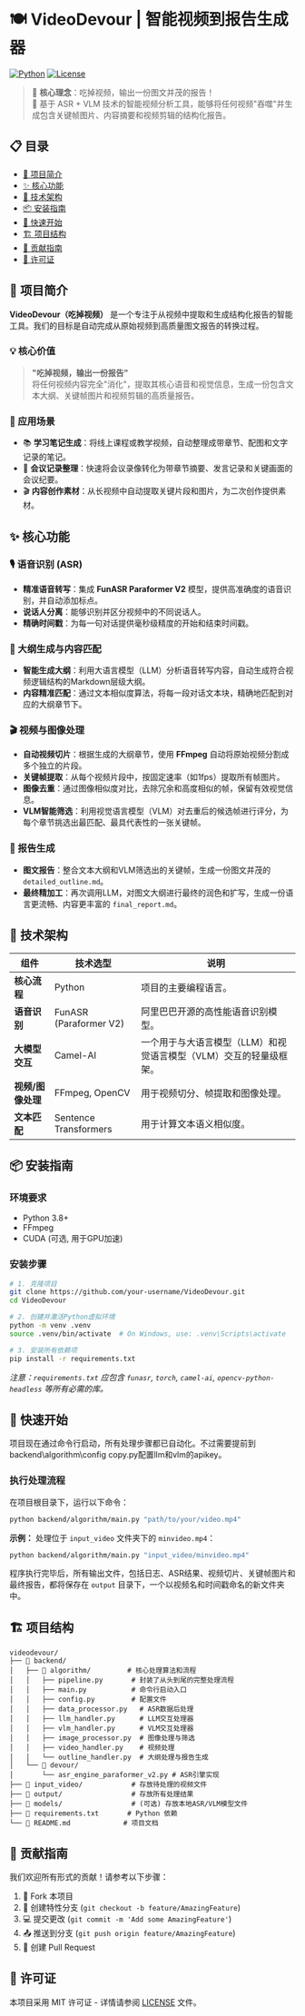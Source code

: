 # 🍽️ VideoDevour | 智能视频到报告生成器

[![Python](https://img.shields.io/badge/Python-3.8+-blue.svg)](https://www.python.org/downloads/)
[![License](https://img.shields.io/badge/License-MIT-yellow.svg)](LICENSE)

> 🎯 **核心理念**：吃掉视频，输出一份图文并茂的报告！  
> 🚀 基于 ASR + VLM 技术的智能视频分析工具，能够将任何视频"吞噬"并生成包含关键帧图片、内容摘要和视频剪辑的结构化报告。

## 📋 目录

- [🎯 项目简介](#-项目简介)
- [✨ 核心功能](#-核心功能)
- [🔧 技术架构](#-技术架构)
- [📦 安装指南](#-安装指南)
- [🚀 快速开始](#-快速开始)
- [🏗️ 项目结构](#️-项目结构)
- [🤝 贡献指南](#-贡献指南)
- [📄 许可证](#-许可证)

## 🎯 项目简介

**VideoDevour（吃掉视频）** 是一个专注于从视频中提取和生成结构化报告的智能工具。我们的目标是自动完成从原始视频到高质量图文报告的转换过程。

### 💡 核心价值
> **"吃掉视频，输出一份报告"**  
> 将任何视频内容完全"消化"，提取其核心语音和视觉信息，生成一份包含文本大纲、关键帧图片和视频剪辑的高质量报告。

### 🎯 应用场景
- 📚 **学习笔记生成**：将线上课程或教学视频，自动整理成带章节、配图和文字记录的笔记。
- 📝 **会议记录整理**：快速将会议录像转化为带章节摘要、发言记录和关键画面的会议纪要。
- 🎬 **内容创作素材**：从长视频中自动提取关键片段和图片，为二次创作提供素材。

## ✨ 核心功能

### 🎙️ 语音识别 (ASR)
- **精准语音转写**：集成 **FunASR Paraformer V2** 模型，提供高准确度的语音识别，并自动添加标点。
- **说话人分离**：能够识别并区分视频中的不同说话人。
- **精确时间戳**：为每一句对话提供毫秒级精度的开始和结束时间戳。

### 📝 大纲生成与内容匹配
- **智能生成大纲**：利用大语言模型（LLM）分析语音转写内容，自动生成符合视频逻辑结构的Markdown层级大纲。
- **内容精准匹配**：通过文本相似度算法，将每一段对话文本块，精确地匹配到对应的大纲章节下。

### 🎬 视频与图像处理
- **自动视频切片**：根据生成的大纲章节，使用 **FFmpeg** 自动将原始视频分割成多个独立的片段。
- **关键帧提取**：从每个视频片段中，按固定速率（如1fps）提取所有帧图片。
- **图像去重**：通过图像相似度对比，去除冗余和高度相似的帧，保留有效视觉信息。
- **VLM智能筛选**：利用视觉语言模型（VLM）对去重后的候选帧进行评分，为每个章节挑选出最匹配、最具代表性的一张关键帧。

### 📜 报告生成
- **图文报告**：整合文本大纲和VLM筛选出的关键帧，生成一份图文并茂的 `detailed_outline.md`。
- **最终精加工**：再次调用LLM，对图文大纲进行最终的润色和扩写，生成一份语言更流畅、内容更丰富的 `final_report.md`。

## 🔧 技术架构

| 组件 | 技术选型 | 说明 |
|------|----------|------|
| **核心流程** | Python | 项目的主要编程语言。 |
| **语音识别** | FunASR (Paraformer V2) | 阿里巴巴开源的高性能语音识别模型。 |
| **大模型交互** | Camel-AI | 一个用于与大语言模型（LLM）和视觉语言模型（VLM）交互的轻量级框架。 |
| **视频/图像处理** | FFmpeg, OpenCV | 用于视频切分、帧提取和图像处理。 |
| **文本匹配**| Sentence Transformers | 用于计算文本语义相似度。 |

## 📦 安装指南

### 环境要求
- Python 3.8+
- FFmpeg
- CUDA (可选, 用于GPU加速)

### 安装步骤

```bash
# 1. 克隆项目
git clone https://github.com/your-username/VideoDevour.git
cd VideoDevour

# 2. 创建并激活Python虚拟环境
python -m venv .venv
source .venv/bin/activate  # On Windows, use: .venv\Scripts\activate

# 3. 安装所有依赖项
pip install -r requirements.txt
```
*注意：`requirements.txt` 应包含 `funasr`, `torch`, `camel-ai`, `opencv-python-headless` 等所有必需的库。*

## 🚀 快速开始

项目现在通过命令行启动，所有处理步骤都已自动化。不过需要提前到backend\algorithm\config copy.py配置llm和vlm的apikey。

### 执行处理流程

在项目根目录下，运行以下命令：

```bash
python backend/algorithm/main.py "path/to/your/video.mp4"
```

**示例：**
处理位于 `input_video` 文件夹下的 `minvideo.mp4`：
```bash
python backend/algorithm/main.py "input_video/minvideo.mp4"
```

程序执行完毕后，所有输出文件，包括日志、ASR结果、视频切片、关键帧图片和最终报告，都将保存在 `output` 目录下，一个以视频名和时间戳命名的新文件夹中。

## 🏗️ 项目结构

```
videodevour/
├── 📁 backend/
│   ├── 📁 algorithm/         # 核心处理算法和流程
│   │   ├── pipeline.py       # 封装了从头到尾的完整处理流程
│   │   ├── main.py           # 命令行启动入口
│   │   ├── config.py         # 配置文件
│   │   ├── data_processor.py   # ASR数据后处理
│   │   ├── llm_handler.py      # LLM交互处理器
│   │   ├── vlm_handler.py      # VLM交互处理器
│   │   ├── image_processor.py  # 图像处理与筛选
│   │   ├── video_handler.py    # 视频处理
│   │   └── outline_handler.py  # 大纲处理与报告生成
│   └── 📁 devour/
│       └── asr_engine_paraformer_v2.py # ASR引擎实现
├── 📁 input_video/            # 存放待处理的视频文件
├── 📁 output/                 # 存放所有处理结果
├── 📁 models/                 # (可选) 存放本地ASR/VLM模型文件
├── 📄 requirements.txt       # Python 依赖
└── 📄 README.md             # 项目文档
```

## 🤝 贡献指南

我们欢迎所有形式的贡献！请参考以下步骤：

1. 🍴 Fork 本项目
2. 🌟 创建特性分支 (`git checkout -b feature/AmazingFeature`)
3. 💻 提交更改 (`git commit -m 'Add some AmazingFeature'`)
4. 📤 推送到分支 (`git push origin feature/AmazingFeature`)
5. 🔄 创建 Pull Request

## 📄 许可证

本项目采用 MIT 许可证 - 详情请参阅 [LICENSE](LICENSE) 文件。